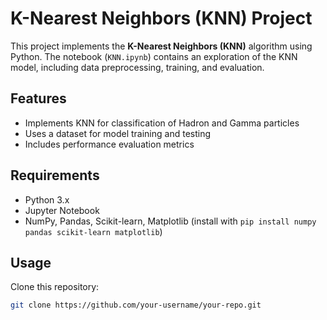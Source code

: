 # K-Nearest Neighbors (KNN) Project

This project implements the **K-Nearest Neighbors (KNN)** algorithm using Python. The notebook (`KNN.ipynb`) contains an exploration of the KNN model, including data preprocessing, training, and evaluation.

## Features
- Implements KNN for classification of Hadron and Gamma particles
- Uses a dataset for model training and testing
- Includes performance evaluation metrics

## Requirements
- Python 3.x
- Jupyter Notebook
- NumPy, Pandas, Scikit-learn, Matplotlib (install with `pip install numpy pandas scikit-learn matplotlib`)

## Usage
 Clone this repository:
   ```sh
   git clone https://github.com/your-username/your-repo.git
